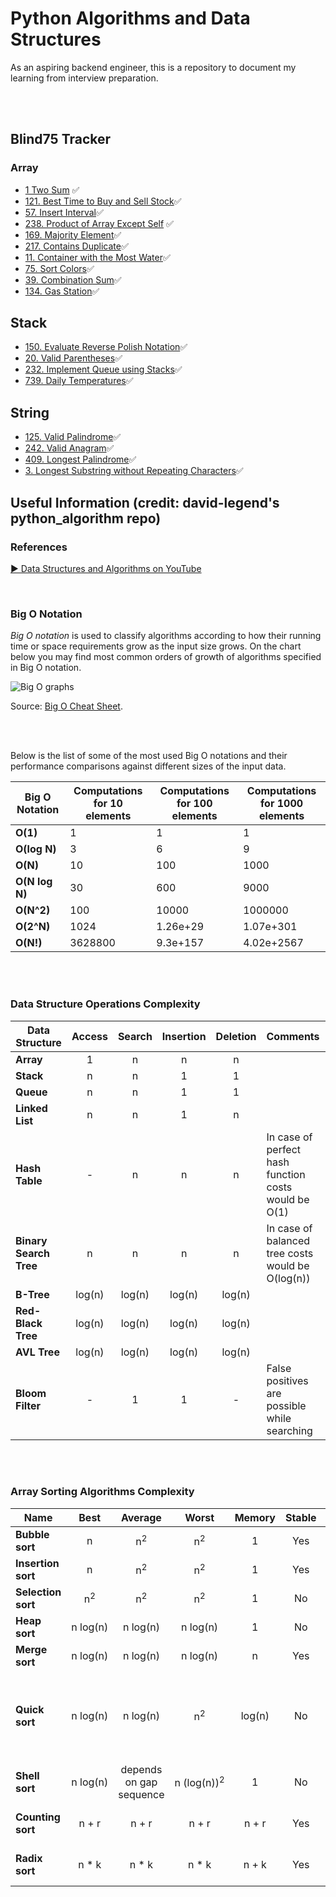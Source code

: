 # Python Algorithms and Data Structures
As an aspiring backend engineer, this is a repository to document my learning from interview preparation.


<br>
<br>

## Blind75 Tracker

### Array
- [ 1 Two Sum](blind75/src/array/1_two_sum/) ✅
- [121. Best Time to Buy and Sell Stock](blind75/src/array/121_best_time_to_buy)✅
- [57. Insert Interval](blind75/src/array/57_insert_interval)✅
- [238. Product of Array Except Self](blind75/src/array/238_product_of_array_except_self) ✅
- [169. Majority Element](blind75/src/array/169_majority_element)✅
- [217. Contains Duplicate](blind75/src/array/217_contains_duplicate)✅
- [11. Container with the Most Water](blind75/src/array/11_container_with_most_water)✅
- [75. Sort Colors](blind75/src/array/75_sort_colors)✅
- [39. Combination Sum](blind75/src/array/39_combination_sum)✅
- [134. Gas Station](blind75/src/array/134_gas_station)✅

## Stack
- [150. Evaluate Reverse Polish Notation](blind75/src/stack/150_reverse_polish_notation)✅
- [20. Valid Parentheses](blind75/src/stack/20_valid_parentheses)✅
- [232. Implement Queue using Stacks](blind75/src/stack/232_implement_queue_with_stacks)✅
- [739. Daily Temperatures](blind75/src/stack/739_daily_temperatures)✅

## String
- [125. Valid Palindrome](blind75/src/string/125_valid_palindrome)✅
- [242. Valid Anagram](blind75/src/string/242_valid_anagram)✅
- [409. Longest Palindrome](blind75/src/string/409_longest_palindrome)✅
- [3. Longest Substring without Repeating Characters](blind75/src/string/3_longest_substring)✅

## Useful Information (credit: david-legend's python_algorithm repo)

### References

[▶ Data Structures and Algorithms on YouTube](https://www.youtube.com/playlist?list=PLLXdhg_r2hKA7DPDsunoDZ-Z769jWn4R8)

<br>

### Big O Notation

*Big O notation* is used to classify algorithms according to how their running time or space requirements grow as the input size grows.
On the chart below you may find most common orders of growth of algorithms specified in Big O notation.

![Big O graphs](./assets/big-o-graph.png)

Source: [Big O Cheat Sheet](http://bigocheatsheet.com/).

<br>
<br>

Below is the list of some of the most used Big O notations and their performance comparisons against different sizes of the input data.

| Big O Notation | Computations for 10 elements | Computations for 100 elements | Computations for 1000 elements  |
| -------------- | ---------------------------- | ----------------------------- | ------------------------------- |
| **O(1)**       | 1                            | 1                             | 1                               |
| **O(log N)**   | 3                            | 6                             | 9                               |
| **O(N)**       | 10                           | 100                           | 1000                            |
| **O(N log N)** | 30                           | 600                           | 9000                            |
| **O(N^2)**     | 100                          | 10000                         | 1000000                         |
| **O(2^N)**     | 1024                         | 1.26e+29                      | 1.07e+301                       |
| **O(N!)**      | 3628800                      | 9.3e+157                      | 4.02e+2567                      |


<br>
<br>

### Data Structure Operations Complexity

| Data Structure          | Access    | Search    | Insertion | Deletion  | Comments  |
| ----------------------- | :-------: | :-------: | :-------: | :-------: | :-------- |
| **Array**               | 1         | n         | n         | n         |           |
| **Stack**               | n         | n         | 1         | 1         |           |
| **Queue**               | n         | n         | 1         | 1         |           |
| **Linked List**         | n         | n         | 1         | n         |           |
| **Hash Table**          | -         | n         | n         | n         | In case of perfect hash function costs would be O(1) |
| **Binary Search Tree**  | n         | n         | n         | n         | In case of balanced tree costs would be O(log(n)) |
| **B-Tree**              | log(n)    | log(n)    | log(n)    | log(n)    |           |
| **Red-Black Tree**      | log(n)    | log(n)    | log(n)    | log(n)    |           |
| **AVL Tree**            | log(n)    | log(n)    | log(n)    | log(n)    |           |
| **Bloom Filter**        | -         | 1         | 1         | -         | False positives are possible while searching |


<br>
<br>

### Array Sorting Algorithms Complexity

| Name                  | Best            | Average             | Worst               | Memory    | Stable    | Comments  |
| --------------------- | :-------------: | :-----------------: | :-----------------: | :-------: | :-------: | :-------- |
| **Bubble sort**       | n               | n<sup>2</sup>       | n<sup>2</sup>       | 1         | Yes       |           |
| **Insertion sort**    | n               | n<sup>2</sup>       | n<sup>2</sup>       | 1         | Yes       |           |
| **Selection sort**    | n<sup>2</sup>   | n<sup>2</sup>       | n<sup>2</sup>       | 1         | No        |           |
| **Heap sort**         | n&nbsp;log(n)   | n&nbsp;log(n)       | n&nbsp;log(n)       | 1         | No        |           |
| **Merge sort**        | n&nbsp;log(n)   | n&nbsp;log(n)       | n&nbsp;log(n)       | n         | Yes       |           |
| **Quick sort**        | n&nbsp;log(n)   | n&nbsp;log(n)       | n<sup>2</sup>       | log(n)    | No        | Quicksort is usually done in-place with O(log(n)) stack space |
| **Shell sort**        | n&nbsp;log(n)   | depends on gap sequence   | n&nbsp;(log(n))<sup>2</sup>  | 1         | No         |           |
| **Counting sort**     | n + r           | n + r               | n + r               | n + r     | Yes       | r - biggest number in array |
| **Radix sort**        | n * k           | n * k               | n * k               | n + k     | Yes       | k - length of longest key |
